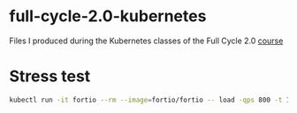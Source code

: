 # full-cycle-2.0-kubernetes

Files I produced during the Kubernetes classes of the Full Cycle 2.0 [course](https://drive.google.com/file/d/1MdN-qK_8Pfg6YI3TSfSa5_2-FHmqGxEP/view?usp=sharing)

# Stress test

```sh
kubectl run -it fortio --rm --image=fortio/fortio -- load -qps 800 -t 120s -c 70 "http://goserver/healthz"
```
